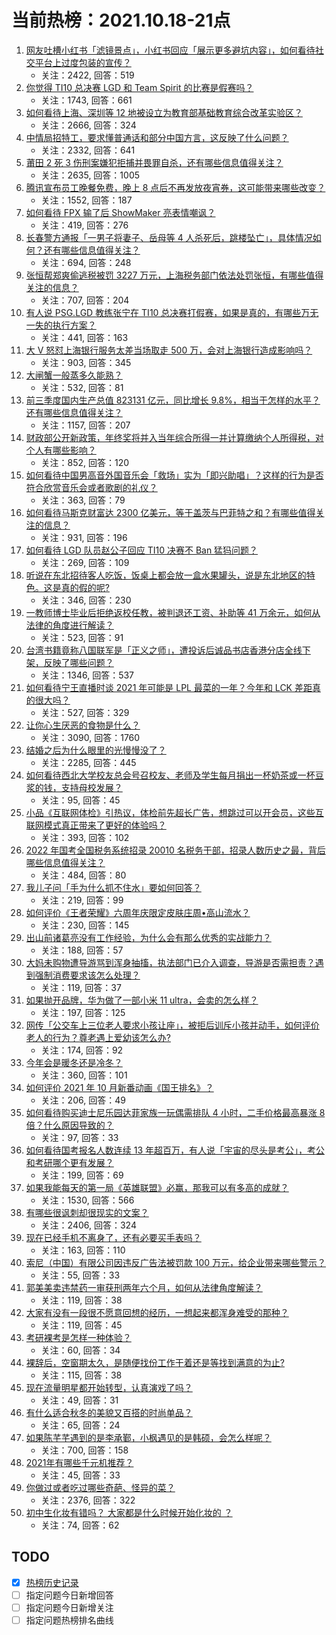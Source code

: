 # 当前热榜：2021.10.18-21点
1. [网友吐槽小红书「滤镜景点」，小红书回应「展示更多避坑内容」，如何看待社交平台上过度包装的宣传？](https://www.zhihu.com/question/492703536)
    * 关注：2422, 回答：519
2. [你觉得 TI10 总决赛 LGD 和 Team Spirit 的比赛是假赛吗？](https://www.zhihu.com/question/492993380)
    * 关注：1743, 回答：661
3. [如何看待上海、深圳等 12 地被设立为教育部基础教育综合改革实验区？](https://www.zhihu.com/question/492887119)
    * 关注：2666, 回答：324
4. [中情局招特工，要求懂普通话和部分中国方言，这反映了什么问题？](https://www.zhihu.com/question/492870134)
    * 关注：2332, 回答：641
5. [莆田 2 死 3 伤刑案嫌犯拒捕并畏罪自杀，还有哪些信息值得关注？](https://www.zhihu.com/question/493129136)
    * 关注：2635, 回答：1005
6. [腾讯宣布员工晚餐免费，晚上 8 点后不再发放夜宵券，这可能带来哪些改变？](https://www.zhihu.com/question/492580948)
    * 关注：1552, 回答：187
7. [如何看待 FPX 输了后 ShowMaker 亮表情嘲讽？](https://www.zhihu.com/question/492002876)
    * 关注：419, 回答：276
8. [长春警方通报「一男子将妻子、岳母等 4 人杀死后，跳楼坠亡」，具体情况如何？还有哪些信息值得关注？](https://www.zhihu.com/question/493043441)
    * 关注：694, 回答：248
9. [张恒帮郑爽偷逃税被罚 3227 万元，上海税务部门依法处罚张恒，有哪些值得关注的信息？](https://www.zhihu.com/question/493129942)
    * 关注：707, 回答：204
10. [有人说 PSG.LGD 教练张宁在 TI10 总决赛打假赛，如果是真的，有哪些万无一失的执行方案？](https://www.zhihu.com/question/492996328)
    * 关注：441, 回答：163
11. [大 V 怒怼上海银行服务太差当场取走 500 万，会对上海银行造成影响吗？](https://www.zhihu.com/question/492833689)
    * 关注：903, 回答：345
12. [大闸蟹一般蒸多久能熟？](https://www.zhihu.com/question/335829572)
    * 关注：532, 回答：81
13. [前三季度国内生产总值 823131 亿元，同比增长 9.8%，相当于怎样的水平？还有哪些信息值得关注？](https://www.zhihu.com/question/493021299)
    * 关注：1157, 回答：207
14. [财政部公开新政策，年终奖将并入当年综合所得一并计算缴纳个人所得税，对个人有哪些影响？](https://www.zhihu.com/question/493038426)
    * 关注：852, 回答：120
15. [如何看待中国男高音外国音乐会「救场」实为「即兴助唱」？这样的行为是否符合欣赏音乐会或者歌剧的礼仪？](https://www.zhihu.com/question/492826110)
    * 关注：363, 回答：79
16. [如何看待马斯克财富达 2300 亿美元，等于盖茨与巴菲特之和？有哪些值得关注的信息？](https://www.zhihu.com/question/492703538)
    * 关注：931, 回答：196
17. [如何看待 LGD 队员赵公子回应 TI10 决赛不 Ban 猛犸问题？](https://www.zhihu.com/question/493073366)
    * 关注：269, 回答：109
18. [听说在东北招待客人吃饭，饭桌上都会放一盒水果罐头，说是东北地区的特色。这是真的假的呢?](https://www.zhihu.com/question/492789246)
    * 关注：346, 回答：230
19. [一教师博士毕业后拒绝返校任教，被判退还工资、补助等 41 万余元，如何从法律的角度进行解读？](https://www.zhihu.com/question/492881556)
    * 关注：523, 回答：91
20. [台湾书籍竟称八国联军是「正义之师」，遭投诉后诚品书店香港分店全线下架，反映了哪些问题？](https://www.zhihu.com/question/492926915)
    * 关注：1346, 回答：537
21. [如何看待宁王直播时谈 2021 年可能是 LPL 最菜的一年？今年和 LCK 差距真的很大吗？](https://www.zhihu.com/question/481737648)
    * 关注：527, 回答：329
22. [让你心生厌恶的食物是什么？](https://www.zhihu.com/question/468990798)
    * 关注：3090, 回答：1760
23. [结婚之后为什么眼里的光慢慢没了？](https://www.zhihu.com/question/486476826)
    * 关注：2285, 回答：445
24. [如何看待西北大学校友总会号召校友、老师及学生每月捐出一杯奶茶或一杯豆浆的钱，支持母校发展？](https://www.zhihu.com/question/493039515)
    * 关注：95, 回答：45
25. [小品《互联网体检》引热议，体检前先超长广告，想跳过可以开会员，这些互联网模式真正带来了更好的体验吗？](https://www.zhihu.com/question/492721167)
    * 关注：393, 回答：102
26. [2022 年国考全国税务系统招录 20010 名税务干部，招录人数历史之最，背后哪些信息值得关注？](https://www.zhihu.com/question/492666075)
    * 关注：484, 回答：80
27. [我儿子问「手为什么抓不住水」要如何回答？](https://www.zhihu.com/question/21734798)
    * 关注：219, 回答：99
28. [如何评价《王者荣耀》六周年庆限定皮肤庄周•高山流水？](https://www.zhihu.com/question/492836174)
    * 关注：230, 回答：145
29. [出山前诸葛亮没有工作经验，为什么会有那么优秀的实战能力？](https://www.zhihu.com/question/490703323)
    * 关注：188, 回答：57
30. [大妈未购物遭导游骂到浑身抽搐，执法部门已介入调查，导游是否需担责？遇到强制消费要求该怎么处理？](https://www.zhihu.com/question/493060684)
    * 关注：119, 回答：37
31. [如果抛开品牌，华为做了一部小米 11 ultra，会卖的怎么样？](https://www.zhihu.com/question/492192436)
    * 关注：197, 回答：125
32. [网传「公交车上三位老人要求小孩让座」，被拒后训斥小孩并动手，如何评价老人的行为？尊老遇上爱幼该怎么办?](https://www.zhihu.com/question/492410738)
    * 关注：174, 回答：92
33. [今年会是暖冬还是冷冬？](https://www.zhihu.com/question/490439018)
    * 关注：360, 回答：101
34. [如何评价 2021 年 10 月新番动画《国王排名》？](https://www.zhihu.com/question/492506554)
    * 关注：206, 回答：49
35. [如何看待购买迪士尼乐园达菲家族一玩偶需排队 4 小时，二手价格最高暴涨 8 倍？什么原因导致的？](https://www.zhihu.com/question/492871986)
    * 关注：97, 回答：33
36. [如何看待国考报名人数连续 13 年超百万，有人说「宇宙的尽头是考公」，考公和考研哪个更有发展？](https://www.zhihu.com/question/492498641)
    * 关注：199, 回答：69
37. [如果我能每天的第一局《英雄联盟》必赢，那我可以有多高的成就？](https://www.zhihu.com/question/453307486)
    * 关注：1530, 回答：566
38. [有哪些很讽刺却很现实的文案？](https://www.zhihu.com/question/484374014)
    * 关注：2406, 回答：324
39. [现在已经手机不离身了，还有必要买手表吗？](https://www.zhihu.com/question/492039196)
    * 关注：163, 回答：110
40. [索尼（中国）有限公司因违反广告法被罚款 100 万元，给企业带来哪些警示？](https://www.zhihu.com/question/492967107)
    * 关注：55, 回答：33
41. [郭美美卖违禁药一审获刑两年六个月，如何从法律角度解读？](https://www.zhihu.com/question/493075123)
    * 关注：119, 回答：38
42. [大家有没有一段很不愿意回想的经历，一想起来都浑身难受的那种？](https://www.zhihu.com/question/288390248)
    * 关注：119, 回答：45
43. [考研裸考是怎样一种体验？](https://www.zhihu.com/question/493027040)
    * 关注：60, 回答：34
44. [裸辞后，空窗期太久，是随便找份工作干着还是等找到满意的为止?](https://www.zhihu.com/question/470986883)
    * 关注：115, 回答：38
45. [现在流量明星都开始转型，认真演戏了吗？](https://www.zhihu.com/question/422258742)
    * 关注：49, 回答：31
46. [有什么适合秋冬的美貌又百搭的时尚单品？](https://www.zhihu.com/question/492154566)
    * 关注：65, 回答：24
47. [如果陈芊芊遇到的是李承鄞，小枫遇见的是韩硕，会怎么样呢？](https://www.zhihu.com/question/397998396)
    * 关注：700, 回答：158
48. [2021年有哪些千元机推荐？](https://www.zhihu.com/question/456776883)
    * 关注：45, 回答：33
49. [你做过或者吃过哪些奇葩、怪异的菜？](https://www.zhihu.com/question/25539403)
    * 关注：2376, 回答：322
50. [初中生化妆有错吗？ 大家都是什么时候开始化妆的 ？](https://www.zhihu.com/question/491154360)
    * 关注：74, 回答：62
## TODO
* [x] [热榜历史记录](hot_history/AllHot.md)
* [ ] 指定问题今日新增回答
* [ ] 指定问题今日新增关注
* [ ] 指定问题热榜排名曲线
